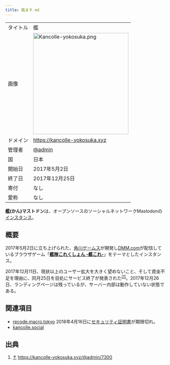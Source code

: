 ```yaml
---
title: 艦ます.md
---
```

<div>

|          |                                                                                                                                                                                                                                                                                                                                  |
|----------|----------------------------------------------------------------------------------------------------------------------------------------------------------------------------------------------------------------------------------------------------------------------------------------------------------------------------------|
| タイトル | 艦                                                                                                                                                                                                                                                                                                                               |
| 画像     | [<img src="/images/thumb/9/99/Kancolle-yokosuka.png/300px-Kancolle-yokosuka.png" srcset="/images/thumb/9/99/Kancolle-yokosuka.png/450px-Kancolle-yokosuka.png 1.5x, /images/9/99/Kancolle-yokosuka.png 2x" width="300" height="319" alt="Kancolle-yokosuka.png" />](/%E3%83%95%E3%82%A1%E3%82%A4%E3%83%AB:Kancolle-yokosuka.png) |
| ドメイン | <a href="https://kancolle-yokosuka.xyz" rel="nofollow">https://kancolle-yokosuka.xyz</a>                                                                                                                                                                                                                                         |
| 管理者   | <a href="https://kancolle-yokosuka.xyz/@admin" rel="nofollow">@admin</a>                                                                                                                                                                                                                                                         |
| 国       | 日本                                                                                                                                                                                                                                                                                                                             |
| 開始日   | 2017年5月2日                                                                                                                                                                                                                                                                                                                     |
| 終了日   | 2017年12月25日                                                                                                                                                                                                                                                                                                                   |
| 寄付     | なし                                                                                                                                                                                                                                                                                                                             |
| 愛称     | なし                                                                                                                                                                                                                                                                                                                             |

**艦(かん)マストドン**は、オープンソースのソーシャルネットワークMastodonの[インスタンス](/%E3%82%A4%E3%83%B3%E3%82%B9%E3%82%BF%E3%83%B3%E3%82%B9 "インスタンス")。

## 概要

2017年5月2日に立ち上げられた、[角川ゲームス](https://ja.wikipedia.org/wiki/%E8%A7%92%E5%B7%9D%E3%82%B2%E3%83%BC%E3%83%A0%E3%82%B9 "w:角川ゲームス")が開発し[DMM.com](https://ja.wikipedia.org/wiki/DMM.com "w:DMM.com")が配信しているブラウザゲーム「**[艦隊これくしょん -艦これ-](https://ja.wikipedia.org/wiki/%E8%89%A6%E9%9A%8A%E3%81%93%E3%82%8C%E3%81%8F%E3%81%97%E3%82%87%E3%82%93_-%E8%89%A6%E3%81%93%E3%82%8C- "w:艦隊これくしょん -艦これ-")**」をテーマとしたインスタンス。

2017年12月11日、現状以上のユーザー拡大を大きく望めないこと、そして資金不足を理由に、同月25日を目処にサービス終了が発表された<sup>[\[1\]](#cite_note-1)</sup>。2017年12月26日、ランディングページは残っているが、サーバー内部は動作していない状態である。

## 関連項目

-   [recode.macro.tokyo](/Recode.macro.tokyo "Recode.macro.tokyo") 2018年4月16日に[セキュリティ証明書](/%E3%82%BB%E3%82%AD%E3%83%A5%E3%83%AA%E3%83%86%E3%82%A3%E8%A8%BC%E6%98%8E%E6%9B%B8 "セキュリティ証明書")が期限切れ。
-   [kancolle.social](/Kancolle.social "Kancolle.social")

## 出典

<div>

1.  [↑](#cite_ref-1) <a href="https://kancolle-yokosuka.xyz/@admin/7300" rel="nofollow">https://kancolle-yokosuka.xyz/@admin/7300</a>

</div>

</div>
